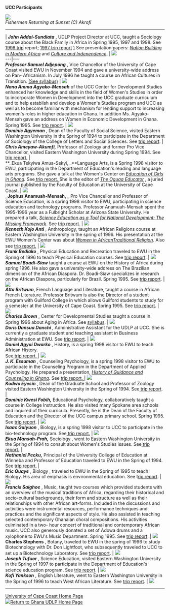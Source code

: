   **UCC Participants**

![](AKsunset.jpg)  
_Fishermen Returning at Sunset   (C) Akrofi_  

* * *

| **_John Addai-Sundiata_** , UDLP Project Director at UCC, taught a Sociology
course about the Black Family in Africa in Spring 1995, 1997 and 1998.   See
[1998 trip](Addai1998.html) report; [1997 trip report](Addai.html)
[)](Addai.html)   See presentation papers:  _[Nation Building in Modern
Africa](NationBuilding_Sundiata.html)_ and _[Culture and
Independence](CultureAddai.html)_. | ![](JohnAir.jpg)  
---|---  
**_Professor Samuel Adjepong_** , Vice Chancellor of the University of Cape
Coast visited EWU in November 1994 and gave a university-wide address on Pan-
Africanism. In July 1996 he taught a course on African Cultures in Transition.
[(See syllabus)](Adjepong.html) | ![](Adjepong.JPEG.jpg)  
**_Nana Amma Agyako-Mensah_** of the UCC Center for Development Studies
enhanced her knowledge and skills in the field of Women's Studies in order to
incorporate Women in Development into the UCC graduate curriculum and to help
establish and develop a Women's Studies program and UCC as well as to become
familiar with mechanism for lending support to increasing women's roles in
higher education in Ghana. In addition Ms. Agyako-Mensah gave an address on
Women in Economic Development in Ghana. Spring 1995.   See [trip
report](NanaAmmaTrip.html). | ![](NanaAmma.JPEG.jpg)  
**_Dominic Agyeman_** , Dean of the Faculty of Social Science, visited Eastern
Washington University in the Spring of 1994 to participate in the Department
of Sociology of the College of Letters and Social Sciences.  See [trip
report](AgyemanTrip.html).  |  
**_Chris Ameyaw-Akumfi,_** Professor of Zoology and former Pro Vice
Chancellor, visited Eastern Washington University during Spring 1994. See
[trip report.](AkumfiTrip.html) |  
**_Ekua   Tekyiwa Amua-Sekyi, _**Language Arts, is a Spring 1998 visitor to
EWU, participating in the Department of Education's reading and language arts
programs.  She gave a talk at the Women's Center on _[Education of Girls in
Ghana](Education_of_Girls_in_Ghana.html)._    See[ trip report.
](EkuaTrip.html) She is the editor of _[The Oguaa
Educator](OguaaEducator.html)_ , a juried journal published by the Faculty of
Education at the University of Cape Coast. | ![](EKUA.jpg)  
**_Jophus Anamuah-Mensah,  _** Pro Vice Chancellor and Professor of Science
Education, is a spring 1998 visitor to EWU, participating in science education
and technology programs. Professor Anamuah-Mensah spent the 1995-1996 year as
a Fulbright  Scholar at  Arizona State University. He prepared a talk,
_[Science Education as a Tool for National Development: The Missing
Framework](Science_Education_Ghana.html)_.    See [trip
report](AnamuahMensahTrip.html). | ![](JophusUCC.jpg)  
**_Kenneth Kojo Anti_** , Anthropology, taught an African Religions course at
Eastern Washington University  in the spring of 1996.  His presentation at the
EWU Women's Center was about _[Women  in  AfricanTraditional
Religion](KKAntiAfricanWomenReligion.html)_.   Also see  [trip
report.](KKAnti.html) | ![](Kojo.jpg)  
**_Frank Bediako_** , Physical Education and Recreation traveled to EWU in the
Spring of 1996 to teach Physical Education courses. See [trip
report](BediakoTrip.html). | ![](BediakoDinner.JPEG.jpg)  
**_Samuel Boadi-Siaw_** taught a course at EWU on the History of Africa during
spring 1996. He also gave a university-wide address on The Brazilian dimension
of the African Diaspora. Dr. Boadi-Siaw specializes in research on the African
Diaspora, particularly for Brazil. Spring 1995.   See [trip
report](BoadiSiawTrip.html).  | ![](Boadi)  
**_Atta   Britwum_**, French Language and Literature, taught a course in
African French Literature. Professor Britwum is also the Director of a student
program with Guilford College in which allows Guilford students to study for a
semester at the University of Cape Coast. Spring 1995.  See [trip
repor](BritwumTrip.html)[t](Britwum). | ![](Britwun.JPEG.jpg)  
**_Charles Brown_** , Center for Developmental Studies taught a course in
Spring 1996 about Aging in Africa.  See [syllabus](AgingStudies.html).  |
![](CKBrown.-JPEG.jpg)  
**_Doris Dansua Danchi_** , Administrative Assistant for the UDLP at UCC. She
is currently a graduate student and teaching assistant in Business
Administration at EWU.   See [trip report](DanchiTrip.html). | ![](Doris.JPEG)  
**_Daniel Agyai Dwarko_** , History, is a spring 1998 visitor to EWU to teach
African History.  
See[ trip report. ](DwarkoTrip.html) | ![](Dwarko.jpg)  
**_J. K. Essuman_** , Counseling Psychology, is a spring 1998 visitor to EWU
to participate in the Counseling Program in the Department of Applied
Psychology.  He prepared a presentation, _[History of Guidance and Counseling
in Ghana](EssumanCounseling.html)._ See [trip report. ](EssumanTrip.html) |
![](Essuman.jpg)  
**_Kodwo Eyesin_** , Dean of the Graduate School and Professor of Zoology
visited Eastern Washington University in the Spring of 1994.  See[ trip
report](EyesonTrip.html). |  
**_Dominic Kwesi Fobih,_** Educational Psychology, collaboratively taught a
course in College Instruction. He also visited many Spokane area schools and
inquired of their curricula. Presently, he is the   Dean of the Faculty of
Education and the Director of the UCC campus primary school. Spring 1995.  See
[trip report](FobihTrip.html). | ![](FobihBotel.JPEG.jpg)  
**_Isaac Galyuon_** , Biology, is a spring 1998 visitor to UCC to participate
in the bio-technology program.  See[ trip
report](GalyuonTrip.html)[.](Galyuon.html) | ![](IsaacG.jpg)  
**_Ekua Mansah-Prah,_** Sociology , went to Eastern Washington University in
the Spring of 1994 to consult about Women's Studies issues.   See[ trip
report.](MansahPrah94.html) |  
**_Nathaniel Pecku,_** Principal of the University College of Education at
Winneba and Professor of Education traveled to EWU in the Spring of 1994.
See [trip report.](PeckuTrip.html) |  
**_Eric Quaye_** , Biology , traveled to EWU in the Spring of 1995 to teach
Biology. His area of emphasis is environmental education.  See t[rip
report](QuayeTrip.html). | ![](Quaye.jpg)  
**_Francis Saighoe_** , Music, taught two courses which provided students with
an overview of the musical traditions of Africa, regarding their historical
and socio-cultural backgrounds, their form and structure as well as their
relationships with other African art-forms. Included in the discussions and
activities were instrumental resources, performance techniques and practices
and the significant aspects of style. He also assisted in teaching selected
contemporary Ghanaian choral compositions. His activities culminated in a two-
hour concert of traditional and contemporary African music. UCC also
generously donated a set of Adowa drums and a xylophone to EWU's Music
Department. Spring 1995.  See [trip report](SaighoeTrip.html). |
![](FrancisDrum.jpg)  
**Charles Stephens** , Botany, traveled to EWU in the spring of 1996 to study
Biotechnology with Dr. Don Lightfoot, who subsequently traveled to UCC to set
up a Biotechnology Laboratory.  See [trip report](StephensTrip.html). |
![](CharlesStephens.jpg)  
**_Joseph Tufuor_** , Science Education, visited Eastern Washington University
in the Spring of 1997 to participate in the Department of Education's science
education program.  See [trip report](TufuorTrip.html). | ![](TufuorCG.jpg)  
**_Kofi Yankson_** , English Literature, went to Eastern Washington University
in the Spring of 1996 to teach West African Literature.  See [trip
report](YanksonTrip.html).  | ![](Yankson.JPEG)  
  
* * *

  
 [University of Cape Coast Home
Page](http://www.ghana.com.gh/~adossa/ucc/ucc.htm)  
![](arrw13c.gif)[Return to Ghana UDLP Home Page](home.html)  
  
    
    
    



